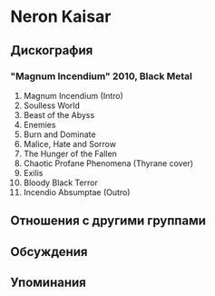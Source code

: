# Neron Kaisar



## Дискография

### "Magnum Incendium" 2010, Black Metal

1. Magnum Incendium (Intro)
2. Soulless World
3. Beast of the Abyss
4. Enemies
5. Burn and Dominate
6. Malice, Hate and Sorrow
7. The Hunger of the Fallen
8. Chaotic Profane Phenomena (Thyrane cover)
9. Exilis
10. Bloody Black Terror
11. Incendio Absumptae (Outro) 


## Отношения с другими группами


## Обсуждения


## Упоминания

